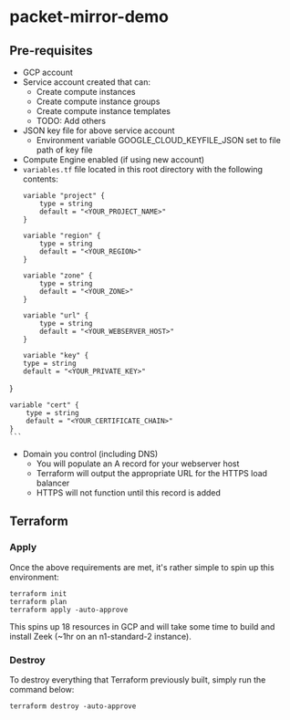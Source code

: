# packet-mirror-demo

## Pre-requisites

- GCP account
- Service account created that can:
    - Create compute instances
    - Create compute instance groups
    - Create compute instance templates
    - TODO: Add others
- JSON key file for above service account
    - Environment variable GOOGLE_CLOUD_KEYFILE_JSON set to file path of key file
- Compute Engine enabled (if using new account)
- `variables.tf` file located in this root directory with the following contents:
    ```
    variable "project" {
        type = string
        default = "<YOUR_PROJECT_NAME>"
    }
    
    variable "region" {
        type = string
        default = "<YOUR_REGION>"
    }
    
    variable "zone" {
        type = string
        default = "<YOUR_ZONE>"
    }

    variable "url" {
        type = string
        default = "<YOUR_WEBSERVER_HOST>"
    }

    variable "key" {
    type = string
    default = "<YOUR_PRIVATE_KEY>"
}

    variable "cert" {
        type = string
        default = "<YOUR_CERTIFICATE_CHAIN>"
    }
    ```
- Domain you control (including DNS)
    - You will populate an A record for your webserver host
    - Terraform will output the appropriate URL for the HTTPS load balancer
    - HTTPS will not function until this record is added

## Terraform

### Apply

Once the above requirements are met, it's rather simple to spin up this environment:

```
terraform init
terraform plan
terraform apply -auto-approve
```

This spins up 18 resources in GCP and will take some time to build and install Zeek (\~1hr on an n1-standard-2 instance).

### Destroy

To destroy everything that Terraform previously built, simply run the command below:

```
terraform destroy -auto-approve
```
